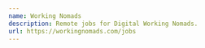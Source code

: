 ```yaml
---
name: Working Nomads
description: Remote jobs for Digital Working Nomads.
url: https://workingnomads.com/jobs
---
```

